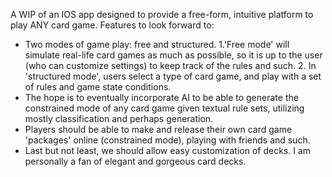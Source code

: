 A WIP of an IOS app designed to provide a free-form, intuitive platform to play ANY card game.
Features to look forward to:
- Two modes of game play: free and structured.
    1.'Free mode' will simulate real-life card games as much as possible,
      so it is up to the user (who can customize settings) to keep track of the rules and such.
    2. In 'structured mode', users select a type of card game, and play with a set of rules and game state conditions.
- The hope is to eventually incorporate AI to be able to generate the constrained mode of any card game
  given textual rule sets, utilizing mostly classification and perhaps generation.
- Players should be able to make and release their own card game 'packages' online (constrained mode), playing with friends and such.
- Last but not least, we should allow easy customization of decks. I am personally a fan of elegant and gorgeous card decks.
